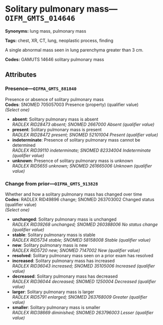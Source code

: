 # Solitary pulmonary mass—`OIFM_GMTS_014646`

**Synonyms:** lung mass, pulmonary mass

**Tags:** chest, XR, CT, lung, neoplastic process, finding

A single abnormal mass seen in lung parenchyma greater than 3 cm.

**Codes:** GAMUTS 14646 solitary pulmonary mass

## Attributes

### Presence—`OIFMA_GMTS_881840`

Presence or absence of solitary pulmonary mass  
**Codes**: SNOMED 705057003 Presence (property) (qualifier value)  
*(Select one)*

- **absent**: Solitary pulmonary mass is absent  
_RADLEX RID28473 absent; SNOMED 2667000 Absent (qualifier value)_
- **present**: Solitary pulmonary mass is present  
_RADLEX RID28472 present; SNOMED 52101004 Present (qualifier value)_
- **indeterminate**: Presence of solitary pulmonary mass cannot be determined  
_RADLEX RID39110 indeterminate; SNOMED 82334004 Indeterminate (qualifier value)_
- **unknown**: Presence of solitary pulmonary mass is unknown  
_RADLEX RID5655 unknown; SNOMED 261665006 Unknown (qualifier value)_

### Change from prior—`OIFMA_GMTS_913828`

Whether and how a solitary pulmonary mass has changed over time  
**Codes**: RADLEX RID49896 change; SNOMED 263703002 Changed status (qualifier value)  
*(Select one)*

- **unchanged**: Solitary pulmonary mass is unchanged  
_RADLEX RID39268 unchanged; SNOMED 260388006 No status change (qualifier value)_
- **stable**: Solitary pulmonary mass is stable  
_RADLEX RID5734 stable; SNOMED 58158008 Stable (qualifier value)_
- **new**: Solitary pulmonary mass is new  
_RADLEX RID5720 new; SNOMED 7147002 New (qualifier value)_
- **resolved**: Solitary pulmonary mass seen on a prior exam has resolved  
- **increased**: Solitary pulmonary mass has increased  
_RADLEX RID36043 increased; SNOMED 35105006 Increased (qualifier value)_
- **decreased**: Solitary pulmonary mass has decreased  
_RADLEX RID36044 decreased; SNOMED 1250004 Decreased (qualifier value)_
- **larger**: Solitary pulmonary mass is larger  
_RADLEX RID5791 enlarged; SNOMED 263768009 Greater (qualifier value)_
- **smaller**: Solitary pulmonary mass is smaller  
_RADLEX RID38669 diminished; SNOMED 263796003 Lesser (qualifier value)_